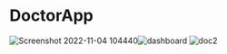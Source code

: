 # DoctorApp
![Screenshot 2022-11-04 104440](https://user-images.githubusercontent.com/109209762/199899229-6b35e99c-cc38-4796-9eed-8b6b509ed2ed.png)![dashboard](https://user-images.githubusercontent.com/109209762/200123712-56dec74b-9c1c-4b7c-8528-9b690e040cee.png)
![doc2](https://github.com/ochiengwilliam/DoctorApp/assets/88856939/1039d4fd-7415-410d-9a48-c09e08c6bcd4)
